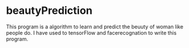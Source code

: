 # beautyPrediction
This program is a algorithm to learn and predict the beuuty of woman like people do.
I have used to tensorFlow and facerecognation to write this program.
